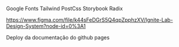 Google Fonts
Tailwind
PostCss
Storybook
Radix


https://www.figma.com/file/k44sFeDGrS5Q4qpZpphzXV/Ignite-Lab-Design-System?node-id=0%3A1


Deploy da documentação do github pages